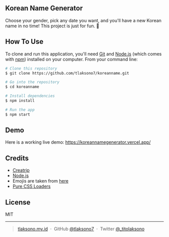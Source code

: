 ## Korean Name Generator

Choose your gender, pick any date you want, and you'll have a new Korean name in no time! This project is just for fun. 🤞

## How To Use

To clone and run this application, you'll need [Git](https://git-scm.com) and [Node.js](https://nodejs.org/en/download/) (which comes with [npm](http://npmjs.com)) installed on your computer. From your command line:

```bash
# Clone this repository
$ git clone https://github.com/tlaksono7/koreanname.git

# Go into the repository
$ cd koreanname

# Install dependencies
$ npm install

# Run the app
$ npm start
```

## Demo

Here is a working live demo: https://koreannamegenerator.vercel.app/

## Credits

- [Creatrip](https://www.creatrip.com/en/news/8220/)
- [Node.js](https://nodejs.org/)
- Emojis are taken from [here](https://getemoji.com/)
- [Pure CSS Loaders](https://loading.io/css/)

## License

MIT

---

> [tlaksono.my.id](https://tlaksono.my.id) &nbsp;&middot;&nbsp;
> GitHub [@tlaksono7](https://github.com/tlaksono7) &nbsp;&middot;&nbsp;
> Twitter [@_titolaksono](https://twitter.com/_titolaksono)
